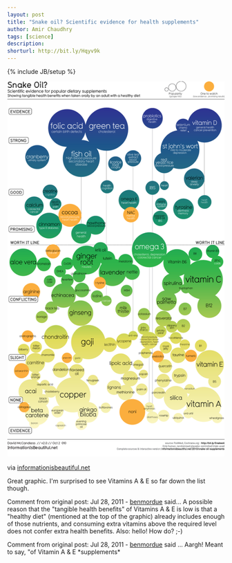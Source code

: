 ```yaml
---
layout: post
title: "Snake oil? Scientific evidence for health supplements"
author: Amir Chaudhry
tags: [science]
description:
shorturl: http://bit.ly/Hqyv9k
---
```

{% include JB/setup %}

[![Scientific evidence for health supplements](/images/web/snakeoil-supplements.png)](http://www.informationisbeautiful.net/visualizations/snake-oil-supplements/)

via [informationisbeautiful.net](http://www.informationisbeautiful.net/visualizations/snake-oil-supplements/)

Great graphic. I'm surprised to see Vitamins A & E so far down the list though.

<p class="footnote">
Comment from original post: Jul 28, 2011 - 
<a href="http://twitter.com/benmordue">benmordue</a> said...
A possible reason that the "tangible health benefits" of Vitamins A &amp; E is low is that a "healthy diet" (mentioned at the top of the graphic) already includes enough of those nutrients, and consuming extra vitamins above the required level does not confer extra health benefits. Also: hello! How do? ;-) </p>

<p class="footnote">Comment from original post: Jul 28, 2011 - <a href="http://twitter.com/benmordue">benmordue</a> said ... Aargh! Meant to say, "of Vitamin A &amp; E *supplements*</p>